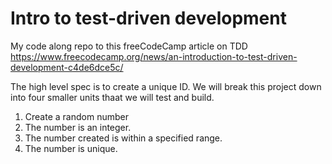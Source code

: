 # Intro to test-driven development
My code along repo to this freeCodeCamp article on TDD https://www.freecodecamp.org/news/an-introduction-to-test-driven-development-c4de6dce5c/

The high level spec is to create a unique ID. We will break this project down into four smaller units thaat we will test and build.
1. Create a random number
2. The number is an integer.
3. The number created is within a specified range.
4. The number is unique.